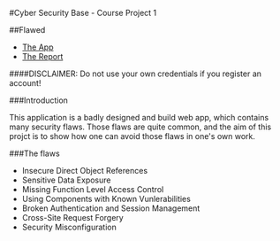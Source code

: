 #Cyber Security Base - Course Project 1

##Flawed

* [The App](flawed.herokuapp.com)
* [The Report](https://raw.githubusercontent.com/lesktimo/Flawed/master/Report.doc)

####DISCLAIMER: Do not use your own credentials if you register an account!

###Introduction

This application is a badly designed and build web app, which contains many security flaws. Those flaws are  quite common, and the aim of this projct is to show how one can avoid those flaws in one's own work.

###The flaws

* Insecure Direct Object References
* Sensitive Data Exposure
* Missing Function Level Access Control
* Using Components with Known Vunlerabilities
* Broken Authentication and Session Management
* Cross-Site Request Forgery
* Security Misconfiguration

